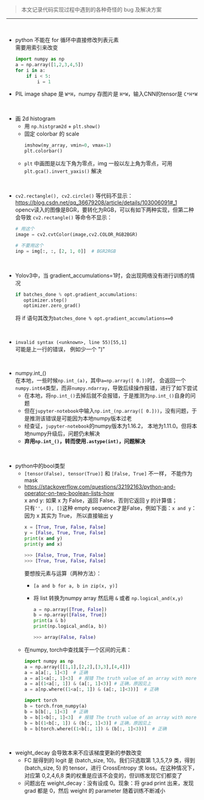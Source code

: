 > 本文记录代码实现过程中遇到的各种奇怪的 bug 及解决方案

---
<br>

* python 不能在 for 循环中直接修改列表元素  
需要用索引来改变 
  ```python
  import numpy as np  
  a = np.array([1,2,3,4,5])
  for i in a:
      if i < 5:
          i = 1
  ```

* PIL image shape 是 `W*H`，numpy 存图片是 `H*W`，输入CNN的tensor是 `C*H*W`

<br>

* 画 2d histogram
  * 用 `np.histgram2d` + `plt.show()`
  * 固定 colorbar 的 scale
    ```python
    imshow(my_array, vmin=0, vmax=1)
    plt.colorbar()
    ```
  * `plt` 中画图是以左下角为零点，img 一般以左上角为零点，可用 `plt.gca().invert_yaxis()` 解决

<br>

* `cv2.rectangle(), cv2.circle()` 等代码不显示：https://blog.csdn.net/qq_36679208/article/details/103006091#_1  
opencv读入的图像是BGR，要转化为RGB，可以有如下两种实现，但第二种会导致 `cv2.rectangle()` 等命令不显示：

  ```python
  # 用这个
  image = cv2.cvtColor(image,cv2.COLOR_RGB2BGR)

  # 不要用这个
  inp = img[:, :, [2, 1, 0]]  # BGR2RGB
  ```
<br>

* Yolov3中，当 gradient_accumulations=1时，会出现网络没有进行训练的情况
  ```python
  if batches_done % opt.gradient_accumulations:
     optimizer.step()
     optimizer.zero_grad()
  ```
  将 if 语句其改为`batches_done % opt.gradient_accumulations==0`

<br>

* `invalid syntax (<unknown>, line 55)[55,1]`  
可能是上一行的错误， 例如少一个 ")"  

<br>

* numpy.int_()  
在本地，一些时候`np.int_(a)`，其中`a=np.array([ 0.])`时， 会返回一个`numpy.int64`类型，而非`numpy.ndarray`，导致后续操作报错，进行了如下尝试  
  * 在本地，将`np.int_()`去掉后就不会报错，于是推测为`np.int_()`自身的问题  
  * 但在`jupyter-notebook`中输入`np.int_(np.array([ 0.]))`，没有问题，于是推测该错误是可能因为本地numpy版本过老
  * 经查证，`jupyter-notebook`的numpy版本为1.16.2， 本地为1.11.0。但将本地numpy升级后，问题仍未解决
  * __弃用`np.int_()`，转而使用`.astype(int)`，问题解决__   

<br>

* python中的bool类型  
  * `[tensor(False), tensor(True)]` 和 `[False, True]` 不一样， 不能作为mask
  * https://stackoverflow.com/questions/32192163/python-and-operator-on-two-boolean-lists-how  
    x and y: 如果 x 为 False，返回 False，否则它返回 y 的计算值；  
    只有`'', (), []`这种 empty sequence才是False，例如下面：`x and y`：因为 x 其实为 True， 所以直接输出 y
    ```python
    x = [True, True, False, False]
    y = [False, True, True, False]
    print(x and y)
    print(y and x)

    >>> [False, True, True, False]
    >>> [True, True, False, False]
    ```
    要想按元素与运算（两种方法）：
    * `[a and b for a, b in zip(x, y)]`
    * 将 list 转换为numpy array 然后用 `&` 或者 `np.logical_and(x,y)`
    
      ```python
      a = np.array([True, False])
      b = np.array([False, True])
      print(a & b)
      print(np.logical_and(a, b))

      >>> array(False, False)
      ```
  * 在numpy, torch中查找属于一个区间的元素：
    ```python
    import numpy as np
    a = np.array([[1,1],[2,2],[3,3],[4,4]])
    a = a[a[:, 1]<3]  # 正确
    a = a[1<a[:, 1]<3]  # 报错 The truth value of an array with more than one element is ambiguous.
    a = a[(1<a[:, 1]) & (a[:, 1]<3)] # 正确，原因见上
    a = a[np.where((1<a[:, 1]) & (a[:, 1]<3))]  # 正确

    import torch
    b = torch.from_numpy(a)
    b = b[b[:, 1]<3]  # 正确
    b = b[1<b[:, 1]<3]  # 报错 The truth value of an array with more than one element is ambiguous.
    b = b[(1<b[:, 1]) & (b[:, 1]<3)] # 正确，原因见上
    b = b[torch.where((1<b[:, 1]) & (b[:, 1]<3))]  # 正确
    ```

<br>

* weight_decay 会导致本来不应该梯度更新的参数改变
  * FC 层得到的 logit 是 (batch_size, 10)。我们只选取第 1,3,5,7,9 类，得到 (batch_size, 5) 的 tensor，进行 CrossEntropy 求 loss。在这种情况下，对应第 0,2,4,6,8 类的权重是应该不会变的，但训练发现它们都变了  
  * 问题出在 weight_decay：没有设成 0。现象：将 grad print 出来，发现 grad 都是 0，然后 weight 的 parameter 随着训练不断减小
